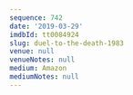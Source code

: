 ```yaml
---
sequence: 742
date: '2019-03-29'
imdbId: tt0084924
slug: duel-to-the-death-1983
venue: null
venueNotes: null
medium: Amazon
mediumNotes: null
---
```


